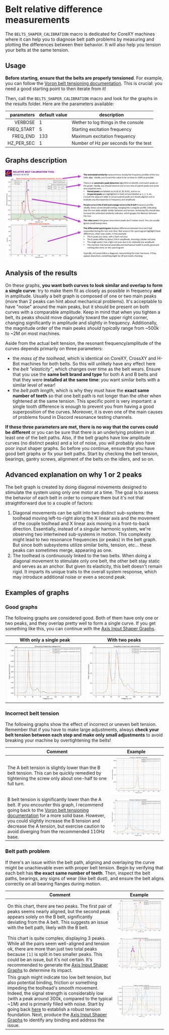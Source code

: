 # Belt relative difference measurements

The `BELTS_SHAPER_CALIBRATION` macro is dedicated for CoreXY machines where it can help you to diagnose belt path problems by measuring and plotting the differences between their behavior. It will also help you tension your belts at the same tension.


## Usage

**Before starting, ensure that the belts are properly tensioned**. For example, you can follow the [Voron belt tensioning documentation](https://docs.vorondesign.com/tuning/secondary_printer_tuning.html#belt-tension). This is crucial: you need a good starting point to then iterate from it!

Then, call the `BELTS_SHAPER_CALIBRATION` macro and look for the graphs in the results folder. Here are the parameters available:

| parameters | default value | description |
|-----------:|---------------|-------------|
|VERBOSE|1|Wether to log things in the console|
|FREQ_START|5|Starting excitation frequency|
|FREQ_END|133|Maximum excitation frequency|
|HZ_PER_SEC|1|Number of Hz per seconds for the test|


## Graphs description

![](../images/belt_graphs/belt_graph_explanation.png)

## Analysis of the results

On these graphs, **you want both curves to look similar and overlap to form a single curve**: try to make them fit as closely as possible in frequency **and** in amplitude. Usually a belt graph is composed of one or two main peaks (more than 2 peaks can hint about mechanical problems). It's acceptable to have "noise" around the main peaks, but it should be present on both curves with a comparable amplitude. Keep in mind that when you tighten a belt, its peaks should move diagonally toward the upper right corner, changing significantly in amplitude and slightly in frequency. Additionally, the magnitude order of the main peaks *should typically* range from ~500k to ~2M on most machines.

Aside from the actual belt tension, the resonant frequency/amplitude of the curves depends primarily on three parameters:
  - the *mass of the toolhead*, which is identical on CoreXY, CrossXY and H-Bot machines for both belts. So this will unlikely have any effect here
  - the *belt "elasticity"*, which changes over time as the belt wears. Ensure that you use the **same belt brand and type** for both A and B belts and that they were **installed at the same time**: you want similar belts with a similar level of wear!
  - the *belt path length*, which is why they must have the **exact same number of teeth** so that one belt path is not longer than the other when tightened at the same tension. This specific point is very important: a single tooth difference is enough to prevent you from having a good superposition of the curves. Moreover, it is even one of the main causes of problems found in Discord resonance testing channels.

**If these three parameters are met, there is no way that the curves could be different** or you can be sure that there is an underlying problem in at least one of the belt paths. Also, if the belt graphs have low amplitude curves (no distinct peaks) and a lot of noise, you will probably also have poor input shaper graphs. So before you continue, ensure that you have good belt graphs or fix your belt paths. Start by checking the belt tension, bearings, gantry screws, alignment of the belts on the idlers, and so on.


## Advanced explanation on why 1 or 2 peaks

The belt graph is created by doing diagonal movements designed to stimulate the system using only one motor at a time. The goal is to assess the behavior of each belt in order to compare them but it's not that straightforward due to a couple of factors:
  1. Diagonal movements can be split into two distinct sub-systems: the toolhead moving left-to-right along the X linear axis and the movement of the couple toolhead and X linear axis moving in a front-to-back direction. Essentially, instead of a singular harmonic system, we're observing two intertwined sub-systems in motion. This complexity might lead to two resonance frequencies (or peaks) in the belt graph. But since both subsystems utilize similar belts, tension, etc... these peaks can sometimes merge, appearing as one.
  2. The toolhead is continuously linked to the two belts. When doing a diagonal movement to stimulate only one belt, the other belt stay static and serves as an anchor. But given its elasticity, this belt doesn't remain rigid. It imparts its unique traits to the overall system response, which may introduce additional noise or even a second peak.


## Examples of graphs

### Good graphs

The following graphs are considered good. Both of them have only one or two peaks, and they overlap pretty well to form a single curve. If you get something like this, you can continue with the [Axis Input Shaper Graphs](./axis_tuning.md).

| With only a single peak | With two peaks |
| --- | --- |
| ![](../images/belt_graphs/good_graph1.png) | ![](../images/belt_graphs/good_graph2.png) |

### Incorrect belt tension

The following graphs show the effect of incorrect or uneven belt tension. Remember that if you have to make large adjustments, always **check your belt tension between each step and make only small adjustments** to avoid breaking your machine by overtightening the belts!

| Comment | Example |
| --- | --- |
| The A belt tension is slightly lower than the B belt tension. This can be quickly remedied by tightening the screw only about one-half to one full turn. &nbsp; &nbsp; &nbsp; &nbsp; &nbsp; &nbsp; &nbsp; &nbsp; &nbsp; &nbsp; &nbsp; &nbsp; &nbsp; &nbsp; &nbsp; &nbsp; &nbsp; &nbsp; | ![](../images/belt_graphs/low_A_tension.png) |
| B belt tension is significantly lower than the A belt. If you encounter this graph, I recommend going back to the [Voron belt tensioning documentation](https://docs.vorondesign.com/tuning/secondary_printer_tuning.html#belt-tension) for a more solid base. However, you could slightly increase the B tension and decrease the A tension, but exercise caution to avoid diverging from the recommended 110Hz base. | ![](../images/belt_graphs/low_B_tension.png) |


### Belt path problem

If there's an issue within the belt path, aligning and overlaying the curve might be unachievable even with proper belt tension. Begin by verifying that each belt has **the exact same number of teeth**. Then, inspect the belt paths, bearings, any signs of wear (like belt dust), and ensure the belt aligns correctly on all bearing flanges during motion.

| Comment | Example |
| --- | --- |
| On this chart, there are two peaks. The first pair of peaks seems nearly aligned, but the second peak appears solely on the B belt, significantly deviating from the A belt. This suggests an issue with the belt path, likely with the B belt. | ![](../images/belt_graphs/beltpath_problem1.png) |
| This chart is quite complex, displaying 3 peaks. While all the pairs seem well-aligned and tension ok, there are more than just two total peaks because `[1]` is split in two smaller peaks. This could be an issue, but it's not certain. It's recommended to generate the [Axis Input Shaper Graphs](./axis_tuning.md) to determine its impact. | ![](../images/belt_graphs/beltpath_problem2.png) |
| This graph might indicate too low belt tension, but also potential binding, friction or something impeding the toolhead's smooth movement. Indeed, the signal strength is considerably low (with a peak around 300k, compared to the typical ~1M) and is primarily filled with noise. Start by going back [here](https://docs.vorondesign.com/tuning/secondary_printer_tuning.html#belt-tension) to establish a robust tension foundation. Next, produce the [Axis Input Shaper Graphs](./axis_tuning.md) to identify any binding and address the issue. | ![](../images/belt_graphs/beltpath_problem3.png) |
